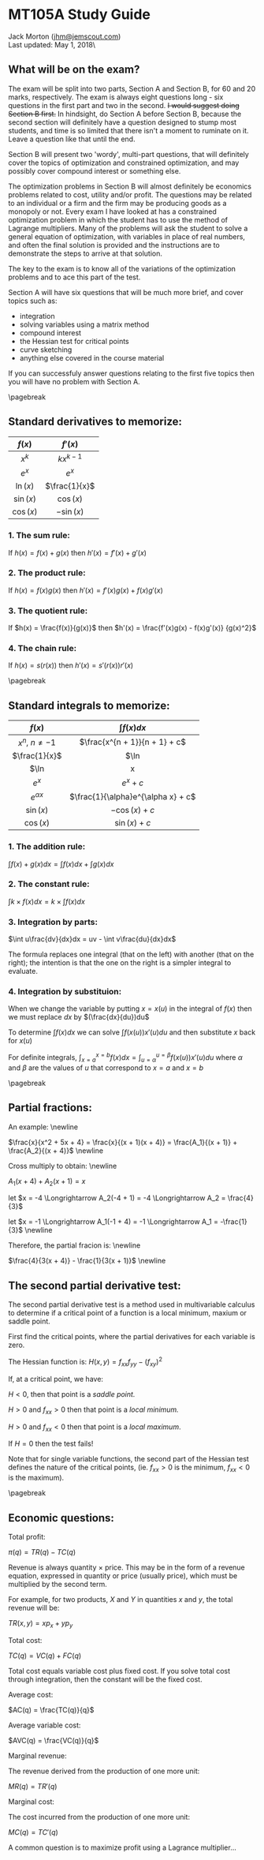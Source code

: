 # MT105A Study Guide
Jack Morton (jhm@jemscout.com)\
Last updated: May 1, 2018\

## What will be on the exam?

The exam will be split into two parts, Section A and Section B, for 60 and 20
marks, respectively. The exam is always eight questions long - six questions in
the first part and two in the second. ~~I would suggest doing Section B first.~~
In hindsight, do Section A before Section B, because the second section will
definitely have a question designed to stump most students, and time is so
limited that there isn't a moment to ruminate on it. Leave a question like that
until the end.

Section B will present two 'wordy', multi-part questions, that will
definitely cover the topics of optimization and constrained optimization,
and may possibly cover compound interest or something else.

The optimization problems in Section B will almost definitely be economics
problems related to cost, utility and/or profit. The questions may be related
to an individual or a firm and the firm may be producing goods as a monopoly
or not. Every exam I have looked at has a constrained optimization problem in
which the student has to use the method of Lagrange multipliers. Many of the
problems will ask the student to solve a general equation of optimization,
with variables in place of real numbers, and often the final solution is
provided and the instructions are to demonstrate the steps to arrive at that
solution.

The key to the exam is to know all of the variations of the optimization
problems and to ace this part of the test.

Section A will have six questions that will be much more brief, and cover
topics such as:

- integration
- solving variables using a matrix method
- compound interest
- the Hessian test for critical points
- curve sketching
- anything else covered in the course material

If you can successfuly answer questions relating to the first five topics
then you will have no problem with Section A.

\pagebreak

## Standard derivatives to memorize:

$f(x)$ | $f'(x)$
:---: | :---:
$x^k$ | $kx^{k-1}$
$e^x$ | $e^x$
$\ln(x)$ | $\frac{1}{x}$
$\sin(x)$ | $\cos(x)$
$\cos(x)$ | $-\sin(x)$

### 1. The sum rule:
If $h(x) = f(x) + g(x)$ then $h'(x) = f'(x) + g'(x)$

### 2. The product rule:
If $h(x) = f(x)g(x)$ then $h'(x) = f'(x)g(x) + f(x)g'(x)$

### 3. The quotient rule:
If $h(x) = \frac{f(x)}{g(x)}$ then $h'(x) = \frac{f'(x)g(x) - f(x)g'(x)}
{g(x)^2}$

### 4. The chain rule:
If $h(x) = s(r(x))$ then $h'(x) = s'(r(x))r'(x)$

\pagebreak

## Standard integrals to memorize:

$f(x)$ | $\int f(x)dx$
:---: | :---:
$x^n$, $n \neq -1$ | $\frac{x^{n + 1}}{n + 1} + c$
$\frac{1}{x}$ | $\ln |x| + c$
$\ln |x|$ | $x\ln(x) - x + c$
$e^x$ | $e^x + c$
$e^{\alpha x}$ | $\frac{1}{\alpha}e^{\alpha x} + c$
$\sin(x)$ | $-\cos(x) + c$
$\cos(x)$ | $\sin(x) + c$

### 1. The addition rule:
$\int f(x) + g(x)dx = \int f(x)dx + \int g(x)dx$

### 2. The constant rule:
$\int k \times f(x)dx = k \times \int f(x)dx$

### 3. Integration by parts:
$\int u\frac{dv}{dx}dx = uv - \int v\frac{du}{dx}dx$

The formula replaces one integral (that on the left) with another (that on the
right); the intention is that the one on the right is a simpler integral to
evaluate.

### 4. Integration by substituion:

When we change the variable by putting $x = x(u)$ in the integral of $f(x)$
then we must replace $dx$ by $(\frac{dx}{du})du$

To determine $\int f(x)dx$ we can solve $\int f(x(u))x'(u)du$ and then
substitute $x$ back for $x(u)$

For definite integrals, $\int_{x=a}^{x=b} f(x) dx
= \int_{u=\alpha}^{u=\beta} f(x(u))x'(u)du$ where $\alpha$ and $\beta$ are the
values of $u$ that correspond to $x=a$ and $x=b$

\pagebreak

## Partial fractions:

An example:
\newline

$\frac{x}{x^2 + 5x + 4} = \frac{x}{(x + 1)(x + 4)} = \frac{A_1}{(x + 1)} + \frac{A_2}{(x + 4)}$
\newline

Cross multiply to obtain:
\newline

$A_1(x + 4) + A_2(x + 1) = x$

let $x = -4 \Longrightarrow A_2(-4 + 1) = -4 \Longrightarrow A_2 = \frac{4}{3}$

let $x = -1 \Longrightarrow A_1(-1 + 4) = -1 \Longrightarrow A_1 = -\frac{1}{3}$
\newline

Therefore, the partial fracion is:
\newline

$\frac{4}{3(x + 4)} - \frac{1}{3(x + 1)}$
\newline

## The second partial derivative test:

The second partial derivative test is a method used in multivariable calculus to
determine if a critical point of a function is a local minimum, maxium or saddle
point.

First find the critical points, where the partial derivatives for each variable
is zero.

The Hessian function is: $H(x,y) = f_{xx}f_{yy} - (f_{xy})^2$

If, at a critical point, we have:

$H < 0$, then that point is a *saddle point.*

$H > 0$ and $f_{xx} > 0$ then that point is a *local minimum.*

$H > 0$ and $f_{xx} < 0$ then that point is a *local maximum*.

If $H = 0$ then the test fails!

Note that for single variable functions, the second part of the Hessian test
defines the nature of the critical points, (ie. $f_{xx} > 0$ is the minimum,
$f_{xx} < 0$ is the maximum).

\pagebreak

## Economic questions:

Total profit:

$\pi(q) = TR(q) - TC(q)$

Revenue is always quantity $\times$ price. This may be in the form of a revenue
equation, expressed in quantity or price (usually price), which must be
multiplied by the second term.

For example, for two products, $X$ and $Y$ in quantities $x$ and $y$,
the total revenue will be:

$TR(x, y) = xp_x + yp_y$

Total cost:

$TC(q) = VC(q) + FC(q)$

Total cost equals variable cost plus fixed cost. If you solve total cost through
integration, then the constant will be the fixed cost.

Average cost:

$AC(q) = \frac{TC(q)}{q}$

Average variable cost:

$AVC(q) = \frac{VC(q)}{q}$

Marginal revenue:

The revenue derived from the production of one more unit:

$MR(q) = TR'(q)$

Marginal cost:

The cost incurred from the production of one more unit:

$MC(q) = TC'(q)$

A common question is to maximize profit using a Lagrance multiplier...
